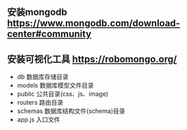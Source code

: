 ## 安装mongodb    https://www.mongodb.com/download-center#community
## 安装可视化工具   https://robomongo.org/



- db 数据库存储目录
- models 数据库模型文件目录
- public 公共目录(css、js、image)
- routers 路由目录
- schemas 数据库结构文件(schema)目录
- app.js 入口文件